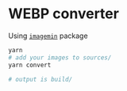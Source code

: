 # WEBP converter

Using [`imagemin`](https://github.com/imagemin/imagemin) package

```bash
yarn
# add your images to sources/
yarn convert

# output is build/
```
